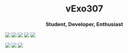 <h1 align="center"> vExo307 </h1>
<h3 align="center">Student, Developer, Enthusiast</h3>

<p float="left">
<img src="https://img.shields.io/badge/-vExo307-grey?style=for-the-badge&logo=xbox&logoColor=white&labelColor=388bfd">
<img src="https://img.shields.io/badge/-vExo307-grey?style=for-the-badge&logo=twitter&logoColor=white&labelColor=388bfd">
<img src="https://img.shields.io/badge/-vExo307-grey?style=for-the-badge&logo=discord&logoColor=white&labelColor=388bfd">
<img src="https://img.shields.io/badge/-vExo307-grey?style=for-the-badge&logo=reddit&logoColor=white&labelColor=388bfd">
<img src="https://img.shields.io/badge/-vExo307-grey?style=for-the-badge&logo=steam&logoColor=white&labelColor=388bfd">
</p>

<img src="https://github-readme-stats.vercel.app/api?username=vExo307&include_all_commits=true&count_private=true&show_icons=true&line_height=20&title_color=388bfd&icon_color=686770&text_color=388bfd&bg_color=112034">

<img src="https://github-readme-stats.vercel.app/api/top-langs/?username=vExo307&layout=compact&include_all_commits=true&count_private=true&show_icons=true&line_height=20&title_color=388bfd&icon_color=686770&text_color=388bfd&bg_color=112034">

<img src="https://github-readme-stats.vercel.app/api/pin/?username=vExo307&repo=subsistence-save-manager&include_all_commits=true&count_private=true&show_icons=true&line_height=20&title_color=388bfd&icon_color=686770&text_color=388bfd&bg_color=112034">
